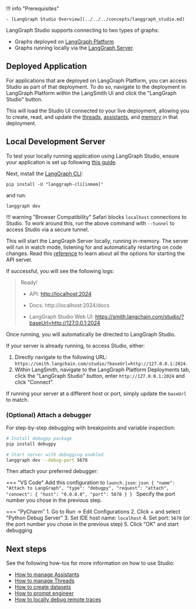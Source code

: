 !!! info "Prerequisites"

    - [LangGraph Studio Overview](../../../concepts/langgraph_studio.md)

LangGraph Studio supports connecting to two types of graphs:

- Graphs deployed on [LangGraph Platform](../../../cloud/quick_start.md)
- Graphs running locally via the [LangGraph Server](../../../tutorials/langgraph-platform/local-server.md).

## Deployed Application

For applications that are deployed on LangGraph Platform, you can access Studio as part of that deployment. To do so, navigate to the deployment in LangGraph Platform within the LangSmith UI and click the "LangGraph Studio" button.

This will load the Studio UI connected to your live deployment, allowing you to create, read, and update the [threads](../../concepts/threads.md), [assistants](../../../concepts/assistants.md), and [memory](../../../concepts//memory.md) in that deployment.

## Local Development Server

To test your locally running application using LangGraph Studio, ensure your application is set up following [this guide](https://langchain-ai.github.io/langgraph/cloud/deployment/setup/).

Next, install the [LangGraph CLI](../../../concepts/langgraph_cli.md):

```
pip install -U "langgraph-cli[inmem]"
```

and run:

```
langgraph dev
```

!!! warning "Browser Compatibility"
    Safari blocks `localhost` connections to Studio. To work around this, run the above command with `--tunnel` to access Studio via a secure tunnel.

This will start the LangGraph Server locally, running in-memory. The server will run in watch mode, listening for and automatically restarting on code changes. Read this [reference](https://langchain-ai.github.io/langgraph/cloud/reference/cli/#dev) to learn about all the options for starting the API server.

If successful, you will see the following logs:

> Ready!
>
> - API: [http://localhost:2024](http://localhost:2024/)
>
> - Docs: http://localhost:2024/docs
>
> - LangGraph Studio Web UI: https://smith.langchain.com/studio/?baseUrl=http://127.0.0.1:2024

Once running, you will automatically be directed to LangGraph Studio. 


If your server is already running, to access Studio, either:

 1. Directly navigate to the following URL: `https://smith.langchain.com/studio/?baseUrl=http://127.0.0.1:2024`. 
 2. Within LangSmith, navigate to the LangGraph Platform Deployments tab, click the "LangGraph Studio" button, enter `http://127.0.0.1:2024` and click "Connect".
 
 If running your server at a different host or port, simply update the `baseUrl` to match.

### (Optional) Attach a debugger

For step-by-step debugging with breakpoints and variable inspection:

```bash
# Install debugpy package
pip install debugpy

# Start server with debugging enabled
langgraph dev --debug-port 5678
```

Then attach your preferred debugger:

=== "VS Code"
    Add this configuration to `launch.json`:
    ```json
      {
        "name": "Attach to LangGraph",
        "type": "debugpy",
        "request": "attach",
        "connect": {
          "host": "0.0.0.0",
          "port": 5678
        }
      }
    ```
    Specify the port number you chose in the previous step.

=== "PyCharm" 
    1. Go to Run → Edit Configurations 
    2. Click + and select "Python Debug Server" 
    3. Set IDE host name: `localhost` 
    4. Set port: `5678` (or the port number you chose in the previous step) 
    5. Click "OK" and start debugging


## Next steps

See the following how-tos for more information on how to use Studio:

- [How to manage Assistants](../invoke_studio.md)
- [How to manage Threads](../threads_studio.md)
- [How to create datasets](../datasets_studio.md)
- [How to prompt engineer](../iterate_graph_studio.md)
- [How to locally debug remote traces](../clone_traces_studio.md)
